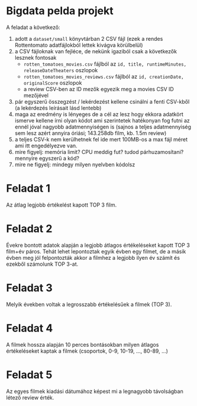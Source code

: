 # Bigdata pelda projekt
A feladat a következő:
1. adott a ```dataset/small``` könyvtárban 2 CSV fájl (ezek a rendes Rottentomato adatfájlokból lettek kivágva körülbelül)
2. a CSV fájloknak van fejléce, de nekünk igaziból csak a következők lesznek fontosak
    * ```rotten_tomatoes_movies.csv``` fájlból az ```id, title, runtimeMinutes, releaseDateTheaters``` oszlopok
    * ```rotten_tomatoes_movies_reviews.csv``` fájlból az ```id, creationDate, originalScore``` oszlopok
    * a review CSV-ben az ID mezők egyezik meg a movies CSV ID mezőjével
3. pár egyszerű összegzést / lekérdezést kellene csinálni a fenti CSV-kből (a lekérdezés leírásait lásd lentebb) 
4. maga az eredmény is lényeges de a cél az lesz hogy ekkora adatkört ismerve kellene írni olyan kódot ami szerintetek hatékonyan fog futni az ennél jóval nagyobb adatmennyiségen is (sajnos a teljes adatmennyiség sem lesz azért annyira óriási; 143.258db film, kb. 1.5m review)
5. a teljes CSV-k nem kerülhetnek fel ide mert 100MB-os a max fájl méret ami itt engedélyezve van.
6. mire figyelj: memória limit? CPU meddig fut? tudod párhuzamosítani? mennyire egyszerű a kód?
7. mire ne figyelj: mindegy milyen nyelvben kódolsz

# Feladat 1
Az átlag legjobb értékelést kapott TOP 3 film.

# Feladat 2
Évekre bontott adatok alapján a legjobb átlagos értékeléseket kapott TOP 3 film+év páros. Tehát lehet lepontoztak egyik évben egy filmet, de a másik évben meg jól felpontozták akkor a filmhez a legjobb ilyen év számít és ezekből számolunk TOP 3-at.

# Feladat 3
Melyik években voltak a legrosszabb értékelésűek a filmek (TOP 3).

# Feladat 4
A filmek hossza alapján 10 perces bontásokban milyen átlagos értékeléseket kaptak a filmek (csoportok, 0-9, 10-19, ..., 80-89, ...)

# Feladat 5
Az egyes filmek kiadási dátumához képest mi a legnagyobb távolságban létező review érték.







